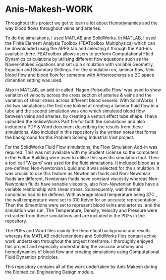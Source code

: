 # Anis-Makesh-WORK

Throughout this project we got to learn a lot about Hemodynamics and the way blood flows throughout veins and arteries. 

To do the simulations, I used MATLAB and SolidWorks. In MATLAB, I used the Finite Element Analysis Toolbox (FEAToolbox Multiphysics) which can be downloaded using the APPS tab and selecting it through the Add-ins available there. FEAToolbox allows users to perform Computational Fluid Dynamics calculations by utilising different flow equations such as the Navier-Stokes Equations and set up a simulation with variable Geometry, Equation and Boundary Settings. For the simulation on, laminar flow, Vein blood flow and blood flow for someone with Artherosclerosis a 2D space dimention setting was used. 

Also in MATLAB, an add-in called 'Hagen-Poiseuille Flow' was used to show variation of velocity across the cross section of arteries & veins and the variation of shear stress across different blood vessels. With SolidWorks, I did two simulations: the first one looked at creating a laminar fluid flow in a tube and the second simulation was one which simulated blood flow between veins and arteries, by creating a venturi effect tube shape. I have uploaded the SolidwWorks Part file for both the simulations and also included a PDF & Word document describing the results from these simulations. Also included in this repository is the written notes that forms the background for this Problem Solving Industrial Visit project. 

For the SolidWorks Fluid Flow simulations, the Flow Simulation Add-in was required. This was not available with my Student License so the computers in the Fulton Building were used to utilise this specific simulation tool. Then a tool call 'Wizard' was used for the fluid simulations. It included blood as a pre-defined Non-Newtonian Liquid and it was selected for the simulation. It was crucial to use this feature as Newtoniam fluids and Non-Newonian fluids are different. Newtonian fluids have constant viscosity whereas Non-Newtonian fluids have variable viscosity, also Non-Newtonian fluids have a variable relationship with shear stress. Subsequently, wall thermal conditions had to be defined. With average blood temperature being 37C , the wall temperature were  set to 310 Kelvin for an accurate representation. Then the dimentions were set to represent blood veins and arteries, and the simulation was run. The Temperature, Density, Velocity and Pressure were extracted from these simulations and are included in the PDFs in the repository.

The PDFs and Word files mainly the theoretical background and results whereas the MATLAB code/extentions and SolidWorks files contain active work undertaken throughout the project timeframe. I thoroughly enjoyed this project and especially understanding the vascular anatomy and hemodynamics of blood flow and creating simulations using Computational Fluid Dynamics principles. 

This repository contains all of the work undertaken by Anis Makesh during the Biomedical Engineering Design module.

